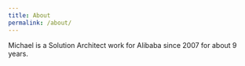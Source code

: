 ```yaml
---
title: About
permalink: /about/
---
```


Michael is a Solution Architect work for Alibaba  since 2007 for about 9 years.
